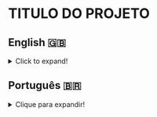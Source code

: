 <h1 align=”center”>TITULO DO PROJETO</h1>

## English 🇬🇧
<details>
  <summary>Click to expand!</summary>
  
### Description

All For One was developed during the Back-end module at [Trybe](https://www.betrybe.com/) and run through Docker to create an isolated development environment.
For this project, the Northwind database was used to recover and manipulate information from various tables using basic SQL queries.

### Technologies and Tools
<img src="https://user-images.githubusercontent.com/96205316/185253359-6d9ea996-b398-43d0-bd75-bcbef416bcf3.png" width="60" height="60" alt="docker-logo"/>
During development, Docker containerized the application, so it's execution would happen in an isolated environment.
<img src="https://www.mysql.com/common/logos/logo-mysql-170x115.png" width="60" height="60" alt="MySQL-logo"/>
MySQL Workbench was used as a visual tool for table manipulation and data selection using SQL queries.

### Skills Developed
- Database and table access through ```USE```, ```AS``` and ```SHOW``` ```TABLES```; 
- Finding data in a database using ```SELECT```;
- Data filtering with ```WHERE```, ```LIKE```, ```IN``` and ```BETWEEN```;
- Pagination using ```LIMIT```, ```OFFSET``` and ```ORDER BY```;
- Table manipulation using ```INSERT```, ```UPDATE```, ```DELETE``` and ```TRUNCATE```;

</details>

## Português 🇧🇷
<details>
  <summary>Clique para expandir!</summary>
  
### Descrição

O All For One foi desenvolvido durante o módulo Back-end em [Trybe](https://www.betrybe.com/) e executado no Docker para criar um ambiente de desenvolvimento isolado.
Para este projeto, o banco de dados Northwind foi usado para recuperar e manipular informações de várias tabelas usando consultas SQL básicas.

### Tecnologias e Ferramentas
<img src="https://user-images.githubusercontent.com/96205316/185253359-6d9ea996-b398-43d0-bd75-bcbef416bcf3.png" width="60" height="60" alt="docker-logo"/>
Durante o desenvolvimento, o Docker conteinerizou a aplicação, para que sua execução acontecesse em um ambiente isolado.
<img src="https://www.mysql.com/common/logos/logo-mysql-170x115.png" width="60" height="60" alt="MySQL-logo"/>
MySQL Workbench foi usado como ferramenta visual para manipulação de tabelas e seleção de dados usando queries SQL.


### Habilidades Desenvolvidas
- Acesso a banco de dados e tabelas através de ```USE```, ```AS``` e ```SHOW TABLES```;
- Encontrar dados em um banco de dados usando ```SELECT```;
- Filtragem de dados com ```WHERE```, ```LIKE```, ```IN``` e ```BETWEEN```;
- Paginação utilizando ```LIMIT```, ```OFFSET``` e ```ORDER BY```;
- Manipulação de tabelas utilizando ```INSERT```, ```UPDATE```, ```DELETE``` e ```TRUNCATE```;

</details>

